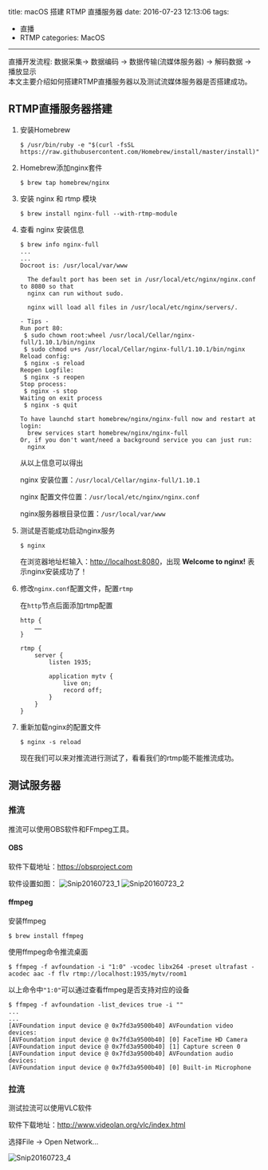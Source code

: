 title: macOS 搭建 RTMP 直播服务器
date: 2016-07-23 12:13:06
tags:
- 直播
- RTMP
categories: MacOS
---
直播开发流程:
数据采集→ 数据编码 → 数据传输(流媒体服务器) → 解码数据 → 播放显示  
本文主要介绍如何搭建RTMP直播服务器以及测试流媒体服务器是否搭建成功。

<!-- more -->

## RTMP直播服务器搭建


1. 安装Homebrew

   ```shell
   $ /usr/bin/ruby -e "$(curl -fsSL https://raw.githubusercontent.com/Homebrew/install/master/install)"
   ```

2. Homebrew添加nginx套件

   ```shell
   $ brew tap homebrew/nginx
   ```

3. 安装 nginx 和 rtmp 模块

   ```
   $ brew install nginx-full --with-rtmp-module
   ```

4. 查看 nginx 安装信息

   ```
   $ brew info nginx-full
   ...
   ...
   Docroot is: /usr/local/var/www

     The default port has been set in /usr/local/etc/nginx/nginx.conf to 8080 so that
     nginx can run without sudo.

     nginx will load all files in /usr/local/etc/nginx/servers/.

   - Tips -
   Run port 80:
    $ sudo chown root:wheel /usr/local/Cellar/nginx-full/1.10.1/bin/nginx
    $ sudo chmod u+s /usr/local/Cellar/nginx-full/1.10.1/bin/nginx
   Reload config:
    $ nginx -s reload
   Reopen Logfile:
    $ nginx -s reopen
   Stop process:
    $ nginx -s stop
   Waiting on exit process
    $ nginx -s quit

   To have launchd start homebrew/nginx/nginx-full now and restart at login:
     brew services start homebrew/nginx/nginx-full
   Or, if you don't want/need a background service you can just run:
     nginx
   ```

   从以上信息可以得出

   nginx 安装位置：`/usr/local/Cellar/nginx-full/1.10.1`

   nginx 配置文件位置：`/usr/local/etc/nginx/nginx.conf`

    nginx服务器根目录位置：`/usr/local/var/www`

5. 测试是否能成功启动nginx服务

   ```
   $ nginx
   ```

   在浏览器地址栏输入：<http://localhost:8080>，出现 **Welcome to nginx!** 表示nginx安装成功了！

6. 修改`nginx.conf`配置文件，配置`rtmp`

   在`http`节点后面添加rtmp配置

   ```
   http {
       ……
   }

   rtmp {
       server {
           listen 1935;

           application mytv {
               live on;
               record off;
           }
       }
   }
   ```

7. 重新加载nginx的配置文件

   ```
   $ nginx -s reload
   ```
   现在我们可以来对推流进行测试了，看看我们的rtmp能不能推流成功。

## 测试服务器

### 推流

推流可以使用OBS软件和FFmpeg工具。

#### OBS

软件下载地址：<https://obsproject.com>

软件设置如图：
![Snip20160723_1](http://file.blog.chaosky.tech/2016-07-23-Snip20160723_1.png)
![Snip20160723_2](http://file.blog.chaosky.tech/2016-07-23-Snip20160723_2.png)
#### ffmpeg

安装ffmpeg

```
$ brew install ffmpeg
```

使用ffmpeg命令推流桌面

```
$ ffmpeg -f avfoundation -i "1:0" -vcodec libx264 -preset ultrafast -acodec aac -f flv rtmp://localhost:1935/mytv/room1
```

以上命令中`"1:0"`可以通过查看ffmpeg是否支持对应的设备

```
$ ffmpeg -f avfoundation -list_devices true -i ""
...
...
[AVFoundation input device @ 0x7fd3a9500b40] AVFoundation video devices:
[AVFoundation input device @ 0x7fd3a9500b40] [0] FaceTime HD Camera
[AVFoundation input device @ 0x7fd3a9500b40] [1] Capture screen 0
[AVFoundation input device @ 0x7fd3a9500b40] AVFoundation audio devices:
[AVFoundation input device @ 0x7fd3a9500b40] [0] Built-in Microphone
```

### 拉流

测试拉流可以使用VLC软件

软件下载地址：<http://www.videolan.org/vlc/index.html>

选择File -> Open Network...

![Snip20160723_4](http://file.blog.chaosky.tech/2016-07-23-Snip20160723_4.png)



